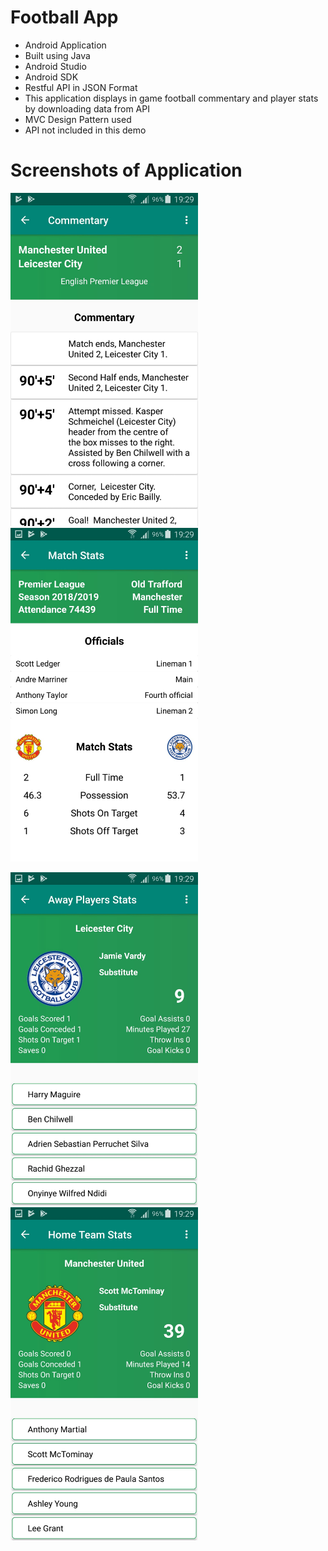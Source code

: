# Football App
- Android Application
- Built using Java
- Android Studio 
- Android SDK
- Restful API in JSON Format
- This application displays in game football commentary and player stats by downloading data from API
- MVC Design Pattern used
- API not included in this demo

# Screenshots of Application

<img src="Screenshots/image0.jpeg" width=300> <img src="Screenshots/image1.jpeg" width=300>


<img src="Screenshots/image2.jpeg" width=300> <img src="Screenshots/image3.jpeg" width=300>
